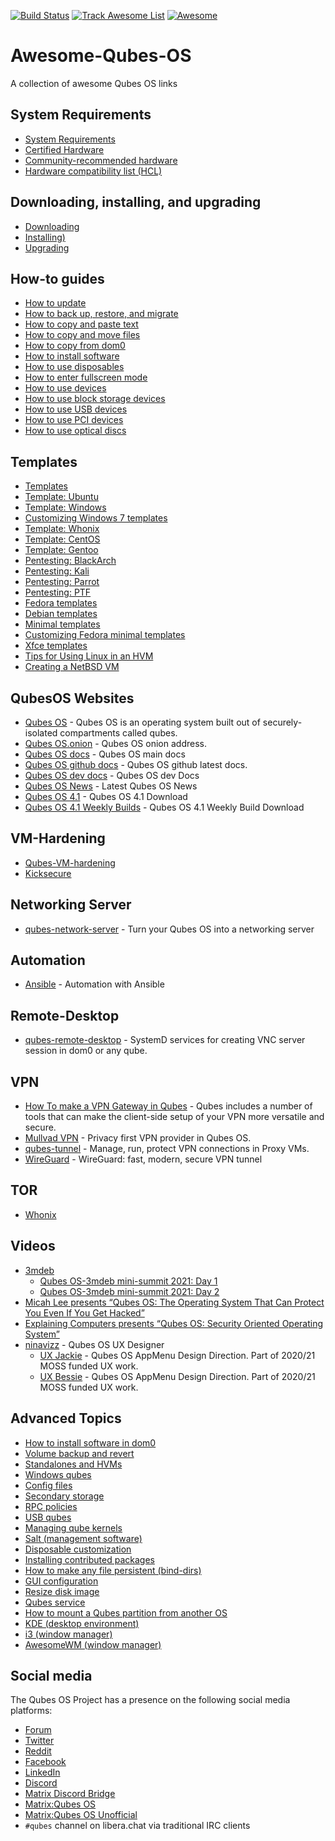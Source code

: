 
[![Build Status](https://app.travis-ci.com/xn0px90/Awesome-Qubes-OS.svg?branch=main)](https://app.travis-ci.com/xn0px90/Awesome-Qubes-OS)
[![Track Awesome List](https://www.trackawesomelist.com/badge.svg)](https://www.trackawesomelist.com/xn0px90/Awesome-Qubes-OS/)
[![Awesome](https://cdn.rawgit.com/sindresorhus/awesome/d7305f38d29fed78fa85652e3a63e154dd8e8829/media/badge.svg)](https://github.com/xn0px90/Awesome-Qubes-OS)
# Awesome-Qubes-OS
A collection of awesome Qubes OS links

## System Requirements

* [System Requirements](https://www.qubes-os.org/doc/system-requirements/)
* [Certified Hardware](https://www.qubes-os.org/doc/certified-hardware/)
* [Community-recommended hardware](https://www.qubes-os.org/doc/community-recommended-hardware/)
* [Hardware compatibility list (HCL)](https://www.qubes-os.org/hcl/)

## Downloading, installing, and upgrading

* [Downloading](https://www.qubes-os.org/downloads/)
* [Installing)](https://www.qubes-os.org/doc/installation-guide/)
* [Upgrading](https://www.qubes-os.org/doc/upgrade/)

## How-to guides

* [How to update](https://www.qubes-os.org/doc/how-to-update/)
* [How to back up, restore, and migrate](https://www.qubes-os.org/doc/how-to-back-up-restore-and-migrate/)
* [How to copy and paste text](https://www.qubes-os.org/doc/how-to-copy-and-paste-text/)
* [How to copy and move files](https://www.qubes-os.org/doc/how-to-copy-and-move-files/)
* [How to copy from dom0](https://www.qubes-os.org/doc/how-to-copy-from-dom0/)
* [How to install software](https://www.qubes-os.org/doc/how-to-install-software/)
* [How to use disposables](https://www.qubes-os.org/doc/how-to-use-disposables/)
* [How to enter fullscreen mode](https://www.qubes-os.org/doc/how-to-enter-fullscreen-mode/)
* [How to use devices](https://www.qubes-os.org/doc/how-to-use-devices/)
* [How to use block storage devices](https://www.qubes-os.org/doc/how-to-use-block-storage-devices/)
* [How to use USB devices](https://www.qubes-os.org/doc/how-to-use-usb-devices/)
* [How to use PCI devices](https://www.qubes-os.org/doc/how-to-use-pci-devices/)
* [How to use optical discs](https://www.qubes-os.org/doc/how-to-use-optical-discs/)

## Templates

* [Templates](https://www.qubes-os.org/doc/templates/)
* [Template: Ubuntu](https://github.com/Qubes-Community/Contents/blob/master/docs/os/ubuntu.md)
* [Template: Windows](https://github.com/Qubes-Community/Contents/blob/master/docs/os/windows/windows-vm.md)
* [Customizing Windows 7 templates](https://github.com/Qubes-Community/Contents/blob/master/docs/customization/windows-template-customization.md)
* [Template: Whonix](https://github.com/Qubes-Community/Contents/blob/master/docs/privacy/whonix.md)
* [Template: CentOS](https://github.com/Qubes-Community/Contents/blob/master/docs/os/centos.md)
* [Template: Gentoo](https://github.com/Qubes-Community/Contents/blob/master/docs/os/gentoo.md)
* [Pentesting: BlackArch](https://github.com/Qubes-Community/Contents/blob/master/docs/os/pentesting/blackarch.md)
* [Pentesting: Kali](https://github.com/Qubes-Community/Contents/blob/master/docs/os/pentesting/kali.md)
* [Pentesting: Parrot](https://www.parrotsec.org/docs/parrot-on-qubesos.html)
* [Pentesting: PTF](https://github.com/Qubes-Community/Contents/blob/master/docs/os/pentesting/ptf.md)
* [Fedora templates](https://www.qubes-os.org/doc/templates/fedora/)
* [Debian templates](https://www.qubes-os.org/doc/templates/debian/)
* [Minimal templates](https://www.qubes-os.org/doc/templates/minimal/)
* [Customizing Fedora minimal templates](https://github.com/Qubes-Community/Contents/blob/master/docs/customization/fedora-minimal-template-customization.md)
* [Xfce templates](https://www.qubes-os.org/doc/templates/xfce/)
* [Tips for Using Linux in an HVM](https://github.com/Qubes-Community/Contents/blob/master/docs/os/linux-hvm-tips.md)
* [Creating a NetBSD VM](https://github.com/Qubes-Community/Contents/blob/master/docs/os/netbsd.md)

## QubesOS Websites
  - [Qubes OS](https://www.qubes-os.org) - Qubes OS is an operating system built out of securely-isolated compartments called qubes.
  - [Qubes OS.onion](www.qubesosfasa4zl44o4tws22di6kepyzfeqv3tg4e3ztknltfxqrymdad.onion) - Qubes OS onion address.
  - [Qubes OS docs](https://www.qubes-os.org/doc/) - Qubes OS main docs
  - [Qubes OS github docs](https://github.com/QubesOS/qubes-doc) - Qubes OS github latest docs. 
  - [Qubes OS dev docs](https://dev.qubes-os.org/en/latest/) - Qubes OS dev Docs
  - [Qubes OS News](https://www.qubes-os.org/news/) - Latest Qubes OS News
  - [Qubes OS 4.1](https://www.qubes-os.org/downloads/) - Qubes OS 4.1 Download
  - [Qubes OS 4.1 Weekly Builds](https://qubes.notset.fr/iso/) - Qubes OS 4.1 Weekly Build Download
 
## VM-Hardening
  - [Qubes-VM-hardening](https://github.com/tasket/Qubes-VM-hardening)
  - [Kicksecure](https://www.kicksecure.com/wiki/Kicksecure-Qubes_Security)
## Networking Server 
  - [qubes-network-server](https://github.com/Rudd-O/qubes-network-server) - Turn your Qubes OS into a networking server
## Automation
  - [Ansible](https://qubes-ansible.readthedocs.io/en/latest/) - Automation with Ansible

## Remote-Desktop
  - [qubes-remote-desktop](https://github.com/QubesOS-contrib/qubes-remote-desktop) - SystemD services for creating VNC server session in dom0 or any qube.
  
## VPN
  - [How To make a VPN Gateway in Qubes](https://github.com/Qubes-Community/Contents/blob/master/docs/configuration/vpn.md) - Qubes includes a number of tools that can make the client-side setup of your VPN more versatile and secure.
  - [Mullvad VPN](https://mullvad.net/en/help/qubes-os-4-and-mullvad-vpn/) - Privacy first VPN provider in Qubes OS.
  - [qubes-tunnel](https://github.com/QubesOS-contrib/qubes-tunnel) - Manage, run, protect VPN connections in Proxy VMs.
  - [WireGuard](https://github.com/Qubes-Community/Contents/tree/master/docs/wireguard) - WireGuard: fast, modern, secure VPN tunnel
## TOR
 -  [Whonix](https://www.whonix.org/wiki/Qubes)
## Videos
 - [3mdeb](https://3mdeb.com/)
      - [Qubes OS-3mdeb mini-summit 2021: Day 1](https://www.youtube.com/watch?v=y3V_V0Vllas) 
      - [Qubes OS-3mdeb mini-summit 2021: Day 2](https://www.youtube.com/watch?v=KdDr6TiqF0k)
 - [Micah Lee presents “Qubes OS: The Operating System That Can Protect You Even If You Get Hacked”](https://livestream.com/accounts/9197973/events/8286152/videos/178431606)
 - [Explaining Computers presents “Qubes OS: Security Oriented Operating System”](https://www.youtube.com/watch?v=hWDvS_Mp6gc)
 - [ninavizz](https://vimeo.com/user1589693) - Qubes OS UX Designer
      - [UX Jackie](https://vimeo.com/541946756) - Qubes OS AppMenu Design Direction. Part of 2020/21 MOSS funded UX work.
      - [UX Bessie](https://vimeo.com/542041258) - Qubes OS AppMenu Design Direction. Part of 2020/21 MOSS funded UX work.

## Advanced Topics
* [How to install software in dom0](https://www.qubes-os.org/doc/how-to-install-software-in-dom0/)
* [Volume backup and revert](https://www.qubes-os.org/doc/volume-backup-revert/)
* [Standalones and HVMs](https://www.qubes-os.org/doc/standalones-and-hvms/)
* [Windows qubes](https://www.qubes-os.org/doc/windows/)
* [Config files](https://www.qubes-os.org/doc/config-files/)
* [Secondary storage](https://www.qubes-os.org/doc/secondary-storage/)
* [RPC policies](https://www.qubes-os.org/doc/rpc-policy/)
* [USB qubes](https://www.qubes-os.org/doc/usb-qubes/)
* [Managing qube kernels](https://www.qubes-os.org/doc/managing-vm-kernels/)
* [Salt (management software)](https://www.qubes-os.org/doc/salt/)
* [Disposable customization](https://www.qubes-os.org/doc/disposable-customization/)
* [Installing contributed packages](https://www.qubes-os.org/doc/installing-contributed-packages/)
* [How to make any file persistent (bind-dirs)](https://www.qubes-os.org/doc/bind-dirs/)
* [GUI configuration](https://www.qubes-os.org/doc/gui-configuration/)
* [Resize disk image](https://www.qubes-os.org/doc/resize-disk-image/)
* [Qubes service](https://www.qubes-os.org/doc/qubes-service/)
* [How to mount a Qubes partition from another OS](https://www.qubes-os.org/doc/mount-from-other-os/)
* [KDE (desktop environment)](https://www.qubes-os.org/doc/kde/)
* [i3 (window manager)](https://www.qubes-os.org/doc/i3/)
* [AwesomeWM (window manager)](https://www.qubes-os.org/doc/awesomewm/)


## Social media
The Qubes OS Project has a presence on the following social media platforms:

* [Forum](https://forum.qubes-os.org/)
* [Twitter](https://twitter.com/QubesOS)
* [Reddit](https://www.reddit.com/r/Qubes/)
* [Facebook](https://www.facebook.com/QubesOS/)
* [LinkedIn](https://www.linkedin.com/company/qubes-os/)
* [Discord](https://discord.gg/YMUbTt7ZRG)
* [Matrix Discord Bridge](https://matrix.to/#/#qubes-os-discord-bridge-v2:matrix.org)
* [Matrix:Qubes OS](https://matrix.to/#/#cybersec-qubes_os:matrix.org)
* [Matrix:Qubes OS Unofficial](https://matrix.to/#/!LEdnbfkEStLztPInMH:matrix.org?via=matrix.org&via=privacytools.io&via=librem.one)
* `#qubes` channel on libera.chat via traditional IRC clients
